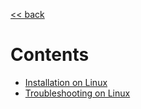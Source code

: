 [<< back](https://github.com/zi-l/zi-l.github.io/tree/master/_posts)   
# Contents
+ [Installation on Linux](https://github.com/zi-l/zi-l.github.io/tree/master/_posts/automation/2019-09-23-installation-on-linux.md)
+ [Troubleshooting on Linux](https://github.com/zi-l/zi-l.github.io/tree/master/_posts/automation/2019-09-23-troubleshooting-on-linux)

